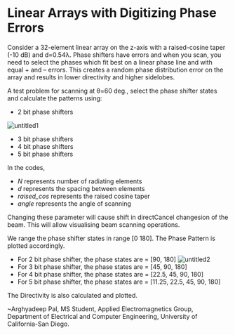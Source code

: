 # Linear Arrays with Digitizing Phase Errors

Consider a 32-element linear array on the z-axis with a raised-cosine taper (-10 dB) and d=0.54λ. Phase shifters have errors and when you scan, you need to select the phases which
fit best on a linear phase line and with equal + and – errors. This creates a random phase distribution error on the array and results in lower directivity and higher sidelobes. 

A test problem for scanning at θ=60 deg., select the phase shifter states and calculate the patterns using:
- 2 bit phase shifters

![untitled1](https://user-images.githubusercontent.com/122711883/212532401-310e5bf7-d200-475b-a851-bdf6610256ed.png)
- 3 bit phase shifters
- 4 bit phase shifters
- 5 bit phase shifters

In the codes, 
- _N_ represents number of radiating elements
- _d_ represents the spacing between elements
- _raised_cos_ represents the raised cosine taper
- _angle_ represents the angle of scanning 

Changing these parameter will cause shift in directCancel changesion of the beam. This will allow visualising beam scanning operations.

We range the phase shifter states in range [0 180]. The Phase Pattern is plotted accordingly. 
- For 2 bit phase shifter, the phase states are = [90, 180]
![untitled2](https://user-images.githubusercontent.com/122711883/212532402-99f14004-b144-4d9f-862c-f587922c7bf2.png)
- For 3 bit phase shifter, the phase states are = [45, 90, 180]
- For 4 bit phase shifter, the phase states are = [22.5, 45, 90, 180]
- For 5 bit phase shifter, the phase states are = [11.25, 22.5, 45, 90, 180]

The Directivity is also calculated and plotted. 

~Arghyadeep Pal, MS Student, Applied Electromagnetics Group, Department of Electrical and Computer Engineering, University of California-San Diego.

